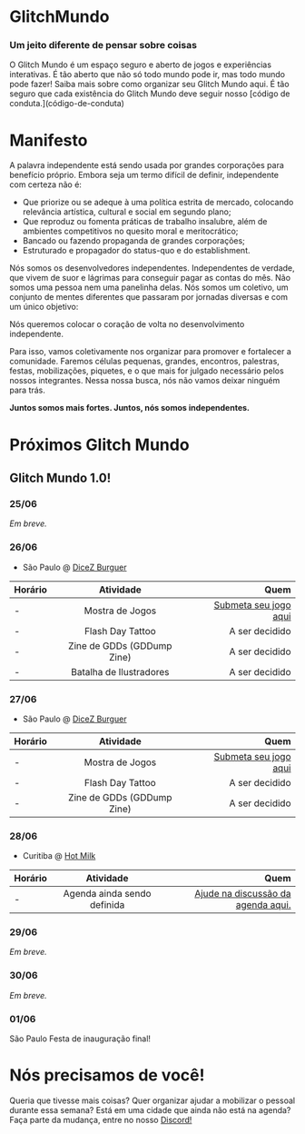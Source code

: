 # GlitchMundo
### Um jeito diferente de pensar sobre coisas

<p>O Glitch Mundo é um espaço seguro e aberto de jogos e experiências interativas. É tão aberto que não só todo mundo pode ir, mas todo mundo pode fazer! Saiba mais sobre como organizar seu Glitch Mundo aqui. É tão seguro que cada existência do Glitch Mundo deve seguir nosso [código de conduta.](código-de-conduta)</p>

# Manifesto

A palavra independente está sendo usada por grandes corporações para benefício próprio. Embora seja um termo difícil de definir, independente com certeza não é:

- Que priorize ou se adeque à uma política estrita de mercado, colocando relevância artística, cultural e social em segundo plano;
- Que reproduz ou fomenta práticas de trabalho insalubre, além de ambientes competitivos no quesito moral e meritocrático;
- Bancado ou fazendo propaganda de grandes corporações;
- Estruturado e propagador do status-quo e do establishment. 

Nós somos os desenvolvedores independentes. Independentes de verdade, que vivem de suor e lágrimas para conseguir pagar as contas do mês. Não somos uma pessoa nem uma panelinha delas. Nós somos um coletivo, um conjunto de mentes diferentes que passaram por jornadas diversas e com um único objetivo:

Nós queremos colocar o coração de volta no desenvolvimento independente. 

Para isso, vamos coletivamente nos organizar para promover e fortalecer a comunidade. Faremos células pequenas, grandes, encontros, palestras, festas, mobilizações, piquetes, e o que mais for julgado necessário pelos nossos integrantes. Nessa nossa busca, nós não vamos deixar ninguém para trás.

**Juntos somos mais fortes. Juntos, nós somos independentes.**

# Próximos Glitch Mundo
## Glitch Mundo 1.0!
### 25/06
_Em breve._

### 26/06
- São Paulo @ [DiceZ Burguer](https://www.google.com.br/maps/place/DiceZ/@-23.54563,-46.69093,15z/data=!4m5!3m4!1s0x0:0xc49edb3ead2ae602!8m2!3d-23.54563!4d-46.69093) 

| Horário       | Atividade     | Quem  |
| ------------- |:-------------:| -----:|
|     -     | Mostra de Jogos | [Submeta seu jogo aqui](https://docs.google.com/forms/d/e/1FAIpQLScCVVhcOAD_iqFnAi_cSIEHOdGwf10ccfDKb3hqn6RuSzxWVg/viewform) |
|     -     | Flash Day Tattoo      |   A ser decidido    |
|     -     | Zine de GDDs (GDDump Zine)      |     A ser decidido     |
|     -     | Batalha de Ilustradores      |     A ser decidido    |


### 27/06
- São Paulo @ [DiceZ Burguer](https://www.google.com.br/maps/place/DiceZ/@-23.54563,-46.69093,15z/data=!4m5!3m4!1s0x0:0xc49edb3ead2ae602!8m2!3d-23.54563!4d-46.69093) 

| Horário       | Atividade     | Quem  |
| ------------- |:-------------:| -----:|
|     -     | Mostra de Jogos | [Submeta seu jogo aqui](https://docs.google.com/forms/d/e/1FAIpQLScCVVhcOAD_iqFnAi_cSIEHOdGwf10ccfDKb3hqn6RuSzxWVg/viewform) |
|     -     | Flash Day Tattoo      |   A ser decidido     |
|     -     | Zine de GDDs (GDDump Zine)      |     A ser decidido     |

### 28/06

- Curitiba @ [Hot Milk](https://www.google.com.br/maps/place/HOTMILK/@-25.4518674,-49.2538922,15z/data=!4m2!3m1!1s0x0:0x280bed912bc03c41?sa=X&ved=0ahUKEwjbw7n8rv7aAhUEGJAKHTjWBrQQ_BIItgEwEQ) 

| Horário       | Atividade     | Quem  |
| ------------- |:-------------:| -----:|
|     -     | Agenda ainda sendo definida | [Ajude na discussão da agenda aqui.](https://docs.google.com/document/d/1zldCaDF8Pob5AuwJR7BCHGzgcjUAE-XTkWD919SU7wA/edit?usp=sharing) |

### 29/06
_Em breve._

### 30/06
_Em breve._

### 01/06
São Paulo
Festa de inauguração final!

# Nós precisamos de você!
Queria que tivesse mais coisas? Quer organizar ajudar a mobilizar o pessoal durante essa semana? Está em uma cidade que ainda não está na agenda? Faça parte da mudança, entre no nosso [Discord!](https://discord.gg/kdM6GPB)
